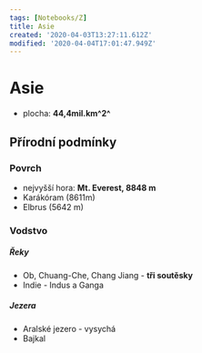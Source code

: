 ```yaml
---
tags: [Notebooks/Z]
title: Asie
created: '2020-04-03T13:27:11.612Z'
modified: '2020-04-04T17:01:47.949Z'
---
```


# Asie 
* plocha: __44,4mil.km^2^__
## Přírodní podmínky
### Povrch
* nejvyšší hora: __Mt. Everest, 8848 m__
* Karákóram (8611m)
* Elbrus (5642 m)

### Vodstvo
##### Řeky
* Ob, Chuang-Che, Chang Jiang - __tři soutěsky__
* Indie - Indus a Ganga
##### Jezera
* Aralské jezero - vysychá
* Bajkal
